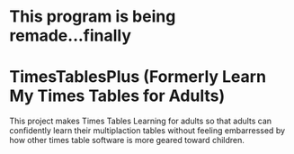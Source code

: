 # This program is being remade...finally
TimesTablesPlus (Formerly Learn My Times Tables for Adults)
===========================
This project makes Times Tables Learning for adults so that adults can confidently learn their multiplaction tables without feeling embarressed by how other times table software is more geared toward children.

